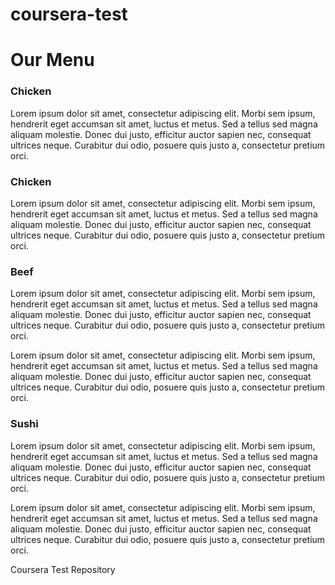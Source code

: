 # coursera-test
<!DOCTYPE html>
<html>
  <meta charset="utf-8">
  <meta name="viewport" content="width=device-width, initial-scale=1">
  <title> Responsive Columns </title>
</head>
  <body>
    <h1> Our Menu </h1>
    <link rel="stylesheet" type="text/css" href="style.css">
    <div class="row container centered">
	<div class="col-lg-3 col-md-6 menuOption">
		<h3 id="chicken"> Chicken </h3>
		<p>
		Lorem ipsum dolor sit amet, consectetur adipiscing elit. Morbi sem ipsum, hendrerit eget accumsan sit amet, luctus et metus. Sed a tellus sed magna aliquam molestie. Donec dui justo, efficitur auctor sapien nec, consequat ultrices neque. Curabitur dui odio, posuere quis justo a, consectetur pretium orci.
		</p>
</div>
<div class="col-lg-3 col-md-6 menuOption">
		<h3 id="chicken"> Chicken </h3>
		<p>
		Lorem ipsum dolor sit amet, consectetur adipiscing elit. Morbi sem ipsum, hendrerit eget accumsan sit amet, luctus et metus. Sed a tellus sed magna aliquam molestie. Donec dui justo, efficitur auctor sapien nec, consequat ultrices neque. Curabitur dui odio, posuere quis justo a, consectetur pretium orci.
		</p>
  </div>
  <div class="col-lg-3 col-md-6 menuOption">
		<h3 id="beef"> Beef </h3>
		<p>
		Lorem ipsum dolor sit amet, consectetur adipiscing elit. Morbi sem ipsum, hendrerit eget accumsan sit amet, luctus et metus. Sed a tellus sed magna aliquam molestie. Donec dui justo, efficitur auctor sapien nec, consequat ultrices neque. Curabitur dui odio, posuere quis justo a, consectetur pretium orci.
		</p>
	</div>
 <p>
		Lorem ipsum dolor sit amet, consectetur adipiscing elit. Morbi sem ipsum, hendrerit eget accumsan sit amet, luctus et metus. Sed a tellus sed magna aliquam molestie. Donec dui justo, efficitur auctor sapien nec, consequat ultrices neque. Curabitur dui odio, posuere quis justo a, consectetur pretium orci.
		</p>
  </div>
  <div class="col-lg-3 col-md-6 menuOption">
		<h3 id="sushi"> Sushi </h3>
		<p>
		Lorem ipsum dolor sit amet, consectetur adipiscing elit. Morbi sem ipsum, hendrerit eget accumsan sit amet, luctus et metus. Sed a tellus sed magna aliquam molestie. Donec dui justo, efficitur auctor sapien nec, consequat ultrices neque. Curabitur dui odio, posuere quis justo a, consectetur pretium orci.
		</p>
	</div>
 <p>
		Lorem ipsum dolor sit amet, consectetur adipiscing elit. Morbi sem ipsum, hendrerit eget accumsan sit amet, luctus et metus. Sed a tellus sed magna aliquam molestie. Donec dui justo, efficitur auctor sapien nec, consequat ultrices neque. Curabitur dui odio, posuere quis justo a, consectetur pretium orci.
		</p>
  </div>
  </body>
</html>
Coursera Test Repository
